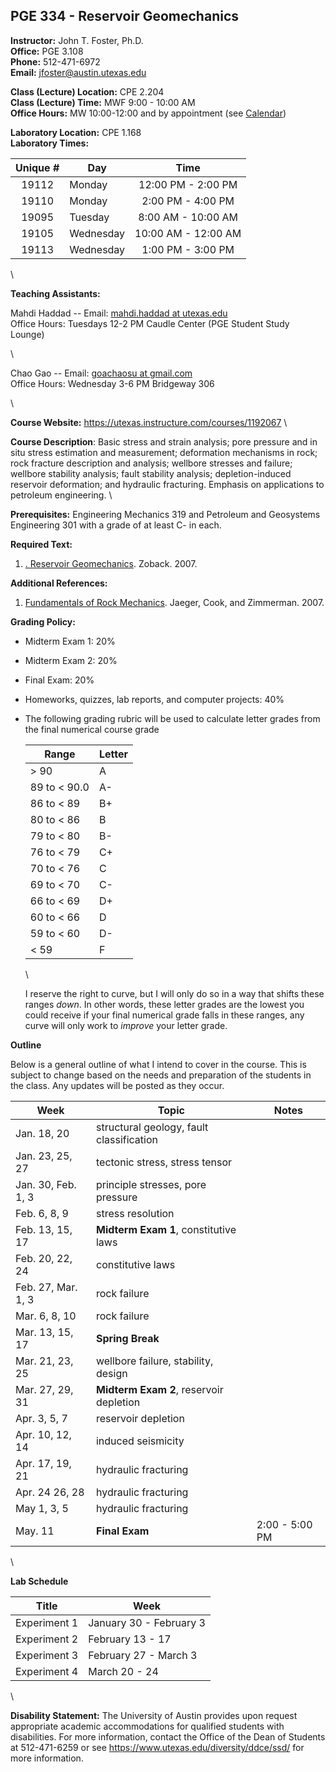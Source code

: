 <!--
.. title: Syllabus
.. slug: index
.. date: 2017-01-17 08:00:00 UTC-05:00
.. template: notitle.tmpl
.. description: PGE 334 - Reservoir Geomechanics syllabus page
-->

## PGE 334 - Reservoir Geomechanics 


**Instructor:** John T. Foster, Ph.D. \
**Office:** PGE 3.108 \
**Phone:** 512-471-6972 \
**Email:** [jfoster@austin.utexas.edu](mailto:jfoster@austin.utexas.com)


**Class (Lecture) Location:** CPE 2.204 \
**Class (Lecture) Time:** MWF 9:00 - 10:00 AM \
**Office Hours:** MW 10:00-12:00 and by appointment (see <a href="http://johnfoster.pge.utexas.edu/calendar/" target="_blank">Calendar</a>)


**Laboratory Location:** CPE 1.168 \
**Laboratory Times:**


|Unique #| Day | Time |
|:------:|-----|:----:|
|19112  | Monday | 12:00 PM - 2:00 PM |
|19110  | Monday | 2:00 PM - 4:00 PM |
|19095  | Tuesday | 8:00 AM - 10:00 AM |
|19105  | Wednesday | 10:00 AM - 12:00 AM |
|19113  | Wednesday | 1:00 PM - 3:00 PM |

\


**Teaching Assistants:** 


Mahdi Haddad -- Email: [mahdi.haddad at utexas.edu](mailto:mahdi.haddad@utexas.edu) \
Office Hours: Tuesdays 12-2 PM Caudle Center (PGE Student Study Lounge)

\

Chao Gao -- Email: [goachaosu at gmail.com](mailto:gaochaoseu@gmail.com) \
Office Hours: Wednesday 3-6 PM Bridgeway 306 

\

**Course Website:** <https://utexas.instructure.com/courses/1192067> \


**Course Description**: Basic stress and strain analysis; pore pressure and in situ stress estimation and measurement; deformation mechanisms in rock; rock fracture description and analysis; wellbore stresses and failure; wellbore stability analysis; fault stability analysis; depletion-induced reservoir deformation; and hydraulic fracturing. Emphasis on applications to petroleum engineering. \


**Prerequisites:** Engineering Mechanics 319 and Petroleum and Geosystems Engineering 301 with a grade of at least C- in each.


**Required Text:**

1. <a href="https://www.amazon.com/Reservoir-Geomechanics-Mark-D-Zoback/dp/0521146194/ref=asap_bc?ie=UTF8" target="_blank">. Reservoir Geomechanics</a>. Zoback. 2007. 

**Additional References:**

1. <a href="http://www.amazon.com/Fundamentals-Rock-Mechanics-John-Jaeger/dp/0632057599/ref=pd_bxgy_b_img_z" target="_blank">Fundamentals of Rock Mechanics</a>. Jaeger, Cook, and Zimmerman. 2007.


**Grading Policy:**

 * Midterm Exam 1: 20%

 * Midterm Exam 2: 20%

 * Final Exam: 20%

 * Homeworks, quizzes, lab reports, and computer projects: 40%

 * The following grading rubric will be used to calculate letter grades from the final numerical course grade
   
    | Range | Letter |
    |-----------|--------|
    | > 90      | A      |
    | 89 to < 90.0 | A-  |
    | 86 to < 89 | B+    |
    | 80 to < 86 | B     |
    | 79 to < 80 | B-    |
    | 76 to < 79 | C+    |
    | 70 to < 76 | C     |
    | 69 to < 70 | C-    |
    | 66 to < 69 | D+    |
    | 60 to < 66 | D    |
    | 59 to < 60 | D-    |
    | < 59 | F    |
  
    \

    I reserve the right to curve, but I will only do so in a way that shifts these ranges *down*.  In other words, these letter grades are
    the lowest you could receive if your final numerical grade falls in these ranges, any curve will only work to *improve* your letter grade.


**Outline**

Below is a general outline of what I intend to cover in the course.  This is subject to change based on the needs and preparation of the students in the class.  Any updates will be posted as they occur.

| Week            | Topic               | Notes     |
|-----------------|---------------------|-----------|
| Jan. 18, 20     | structural geology, fault classification | |
| Jan. 23, 25, 27 | tectonic stress, stress tensor  | |
| Jan. 30, Feb. 1, 3    | principle stresses,  pore pressure | |
| Feb. 6, 8, 9  | stress resolution | |
| Feb. 13, 15, 17 | **Midterm Exam 1**, constitutive laws | |
| Feb. 20, 22, 24 | constitutive laws | |
| Feb. 27, Mar. 1, 3       | rock failure | |
| Mar. 6, 8, 10     | rock failure | |
| Mar. 13, 15, 17     | **Spring Break** | |
| Mar. 21, 23, 25     | wellbore failure, stability, design | |
| Mar. 27, 29, 31  | **Midterm Exam 2**, reservoir depletion | |
| Apr. 3, 5, 7       | reservoir depletion | |
| Apr. 10, 12, 14       | induced seismicity | |
| Apr. 17, 19, 21    | hydraulic fracturing | |
| Apr. 24 26, 28    | hydraulic fracturing | |
| May 1, 3, 5      | hydraulic fracturing | |
| May. 11         | **Final Exam** | 2:00 - 5:00 PM |

\

**Lab Schedule**

| Title       | Week |
|-------------|-------------------------|
|Experiment 1 | January 30 - February 3 |
|Experiment 2 | February 13 -  17 |
|Experiment 3| February 27 - March 3 |
|Experiment 4| March 20 - 24 | 

\

**Disability Statement:** The University of Austin provides upon request appropriate academic accommodations for qualified students with disabilities. For more information, contact the Office of the Dean of Students at 512-471-6259 or see <a href="https://www.utexas.edu/diversity/ddce/ssd/" target="_blank">https://www.utexas.edu/diversity/ddce/ssd/</a> for more information.
